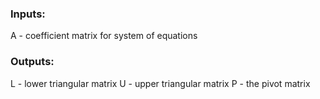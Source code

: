 ### Inputs:
  A - coefficient matrix for system of equations
### Outputs:
  L - lower triangular matrix
  U - upper triangular matrix
  P - the pivot matrix
